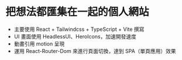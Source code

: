 # 把想法都匯集在一起的個人網站

- 主要使用 React + Tailwindcss + TypeScript + Vite 撰寫
- UI 畫面使用 HeadlessUI、HeroIcons，加速開發速度
- 動畫引用 motion 呈現
- 運用 React-Router-Dom 來進行頁面切換，達到 SPA（單頁應用）效果
